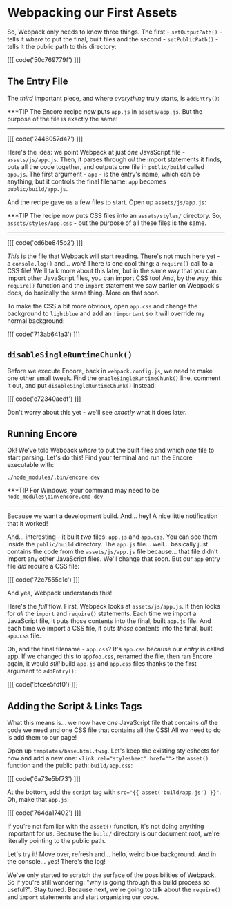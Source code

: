 # Webpacking our First Assets

So, Webpack only needs to know three things. The first - `setOutputPath()` -
tells it *where* to put the final, built files and the second - `setPublicPath()` -
tells it the public path to this directory:

[[[ code('50c769779f') ]]]

## The Entry File

The *third* important piece, and where *everything* truly starts, is `addEntry()`:

***TIP
The Encore recipe *now* puts `app.js` in `assets/app.js`. But
the purpose of the file is exactly the same!
***

[[[ code('2446057d47') ]]]

Here's the idea: we point Webpack at just *one* JavaScript file - `assets/js/app.js`.
Then, it parses through *all* the import statements it finds, puts all the code
together, and outputs one file in `public/build` called `app.js`. The first argument -
`app` - is the entry's name, which can be anything, but it controls the final filename:
`app` becomes `public/build/app.js`.

And the recipe gave us a few files to start. Open up `assets/js/app.js`:

***TIP
The recipe now puts CSS files into an `assets/styles/` directory.
So, `assets/styles/app.css` - but the purpose of all these
files is the same.
***

[[[ code('cd6be845b2') ]]]

*This* is the file that Webpack will start reading. There's not much here yet - a
`console.log()` and... woh! There *is* one cool thing: a `require()` call to a CSS file!
We'll talk more about this later, but in the same way that you can import other JavaScript
files, you can import CSS too! And, by the way, this `require()` function and the
`import` statement we saw earlier on Webpack's docs, do basically the same thing.
More on that soon.

To make the CSS a bit more obvious, open `app.css` and change the background
to `lightblue` and add an `!important` so it will override my normal background:

[[[ code('713ab641a3') ]]]

## `disableSingleRuntimeChunk()`

Before we execute Encore, back in `webpack.config.js`, we need to make one other
small tweak. Find the `enableSingleRuntimeChunk()` line, comment it out, and put
`disableSingleRuntimeChunk()` instead:

[[[ code('c72340aedf') ]]]

Don't worry about this yet - we'll see *exactly* what it does later.

## Running Encore

Ok! We've told Webpack *where* to put the built files and which *one* file to start
parsing. Let's do this! Find your terminal and run the Encore executable with:

```terminal
./node_modules/.bin/encore dev
```

***TIP
For Windows, your command may need to be `node_modules\bin\encore.cmd dev`
***

Because we want a development build. And... hey! A nice little notification that
it worked!

And... interesting - it built *two* files: `app.js` and `app.css`. You can see them
inside the `public/build` directory. The `app.js` file... well... basically just
contains the code from the `assets/js/app.js` file because... that file didn't
import any other JavaScript files. We'll change that soon. But our `app` entry
file *did* require a CSS file:

[[[ code('72c7555c1c') ]]]

And yea, Webpack understands this!

Here's the *full* flow. First, Webpack looks at `assets/js/app.js`. It then looks
for *all* the `import` and `require()` statements. Each time we import a JavaScript
file, it puts those contents into the final, built `app.js` file. And each time we
import a CSS file, it puts *those* contents into the final, built `app.css` file.

Oh, and the final filename - `app.css`? It's `app.css` because our *entry* is called
app. If we changed this to `appfoo.css`, renamed the file, then ran Encore again,
it would *still* build `app.js` and `app.css` files thanks to the first argument
to `addEntry()`:

[[[ code('bfcee5fdf0') ]]]

## Adding the Script & Links Tags

What this means is... we now have *one* JavaScript file that contains *all*
the code we need and one CSS file that contains all the CSS! All *we* need to do
is add them to our page!

Open up `templates/base.html.twig`. Let's keep the existing stylesheets for now
and add a new one: `<link rel="stylesheet" href="">` the `asset()` function
and the public path: `build/app.css`:

[[[ code('6a73e5bf73') ]]]

At the bottom, add the `script` tag with `src="{{ asset('build/app.js') }}"`. Oh,
make that `app.js`:

[[[ code('764da17402') ]]]

If you're not familiar with the `asset()` function, it's not doing anything important
for us. Because the `build/` directory is our document root, we're literally pointing
to the public path.

Let's try it! Move over, refresh and... hello, weird blue background. And in the
console... yes! There's the log!

We've only started to scratch the surface of the possibilities of Webpack. So if
you're still wondering: "why is going through this build process so useful?". Stay
tuned. Because next, we're going to talk about the `require()` and `import` statements
and start organizing our code.
